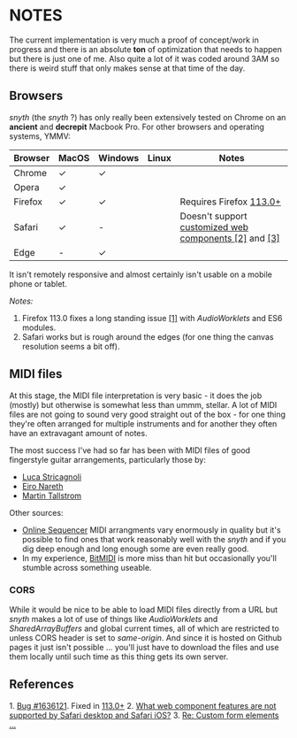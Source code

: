 # NOTES

The current implementation is very much a proof of concept/work in progress and there is an absolute **ton**
of optimization that needs to happen but there is just one of me. Also quite a lot of it was coded around 3AM
so there is weird stuff that only makes sense at that time of the day.

## Browsers

_snyth_ (the _snyth_ ?) has only really been extensively tested on Chrome on an **ancient** and **decrepit**
Macbook Pro. For other browsers and operating systems, YMMV:

| Browser | MacOS | Windows | Linux | Notes                                                                               |
|---------|-------|---------|-------|-------------------------------------------------------------------------------------|
| Chrome  | ✓     | ✓       |       |                                                                                     |
| Opera   | ✓     |         |       |                                                                                     |
| Firefox | ✓     | ✓       |       | Requires Firefox [113.0+](https://www.mozilla.org/en-US/firefox/113.0/releasenotes) |
| Safari  | ✓     | -       |       | Doesn't support [customized web components [2]](#2) and [[3]](#3)                   |
| Edge    | -     | ✓       |       |                                                                                     |

It isn't remotely responsive and almost certainly isn't usable  on a mobile phone or tablet.

_Notes:_
1. Firefox 113.0 fixes a long standing issue [[1]](#2) with _AudioWorklets_ and ES6 modules.
2. Safari works but is rough around the edges (for one thing the canvas resolution seems a bit off).


## MIDI files

At this stage, the MIDI file interpretation is very basic - it does the job (mostly) but otherwise is somewhat
less than ummm, stellar. A lot of MIDI files are not going to sound very good straight out of the box - for one
thing they're often arranged for multiple instruments and for another they often have an extravagant amount of
notes.

The most success I've had so far has been with MIDI files of good fingerstyle guitar arrangements, particularly
those by:

- [Luca Stricagnoli](https://www.youtube.com/@LucaStricagnoli)
- [Eiro Nareth](https://www.youtube.com/watch?v=SaZiUBfXKEs)
- [Martin Tallstrom](https://www.youtube.com/@tallstrom)

Other sources:

- [Online Sequencer](https://onlinesequencer.net) MIDI arrangments vary enormously in quality but it's possible
  to find ones that work reasonably well with the _snyth_ and if you dig deep enough and long enough some are 
  even really good. 
- In my experience, [BitMIDI](https://bitmidi.com) is more miss than hit but occasionally you'll stumble across
  something useable.

### CORS

While it would be nice to be able to load MIDI files directly from a URL but _snyth_ makes a lot of use of things 
like _AudioWorklets_ and _SharedArrayBuffers_ and global current times, all of which are restricted to unless CORS
header is set to _same-origin_. And since it is hosted on Github pages it just isn't possible ... you'll just have
to download the files and use them locally until such time as this thing gets its own server.

## References

<a id="1">1.</a> [Bug #1636121](https://bugzilla.mozilla.org/show_bug.cgi?id=1636121). Fixed in [113.0+](https://www.mozilla.org/en-US/firefox/113.0/releasenotes)
<a id="2">2.</a> [What web component features are not supported by Safari desktop and Safari iOS?](https://stackoverflow.com/questions/72090155/what-web-component-features-are-not-supported-by-safari-desktop-and-safari-ios)
<a id="3">3.</a> [Re: Custom form elements ...](https://lists.w3.org/Archives/Public/public-webapps/2013OctDec/1051.html)